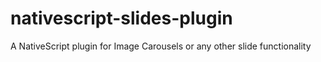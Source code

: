# nativescript-slides-plugin
A NativeScript plugin for Image Carousels or any other slide functionality
